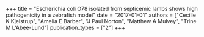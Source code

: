 +++
title = "Escherichia coli O78 isolated from septicemic lambs shows high pathogenicity in a zebrafish model"
date = "2017-01-01"
authors = ["Cecilie K Kjelstrup", "Amelia E Barber", "J Paul Norton", "Matthew A Mulvey", "Trine M L'Abee-Lund"]
publication_types = ["2"]
+++
